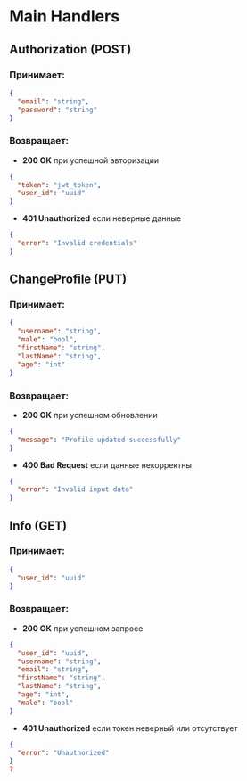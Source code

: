 # Main Handlers

## Authorization (POST)
### Принимает:
```json
{
  "email": "string",
  "password": "string"
}
```
### Возвращает:
- **200 OK** при успешной авторизации
```json
{
  "token": "jwt_token",
  "user_id": "uuid"
}
```
- **401 Unauthorized** если неверные данные
```json
{
  "error": "Invalid credentials"
}
```

## ChangeProfile (PUT)
### Принимает:
```json
{
  "username": "string",
  "male": "bool",
  "firstName": "string",
  "lastName": "string",
  "age": "int"
}
```
### Возвращает:
- **200 OK** при успешном обновлении
```json
{
  "message": "Profile updated successfully"
}
```
- **400 Bad Request** если данные некорректны
```json
{
  "error": "Invalid input data"
}
```

## Info (GET)
### Принимает:
```json
{
  "user_id": "uuid" 
}
```

### Возвращает:
- **200 OK** при успешном запросе
```json
{
  "user_id": "uuid",
  "username": "string",
  "email": "string",
  "firstName": "string",
  "lastName": "string",
  "age": "int",
  "male": "bool"
}
```
- **401 Unauthorized** если токен неверный или отсутствует
```json
{
  "error": "Unauthorized"
}
?